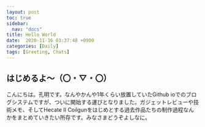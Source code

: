 ```yaml
---
layout: post
toc: true
sidebar:
  nav: "docs"
title: Hello World
date:  2020-11-16 03:37:48 +0900
categories: [Daily]
tags: [Greeting, Chats]
---
```










## はじめるよ～（〇・▽・〇）

こんにちは。孔明です。なんやかんや1年くらい放置していたGithub ioでのブログシステムですが、ついに開始する運びとなりました。ガジェットレビューや技術メモ、そしてHecate II Coilgunをはじめとする過去作品たちの制作過程なんかをまとめていきたい所存です。みなさまどうぞよしなに。
